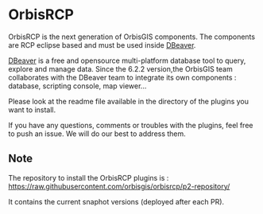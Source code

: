 # OrbisRCP

OrbisRCP is the next generation of OrbisGIS components. The components are RCP eclipse based and must be used inside [DBeaver](https://dbeaver.io/).

[DBeaver](https://dbeaver.io/) is a free and opensource multi-platform database tool to query, explore and manage data. Since the 6.2.2 version,the OrbisGIS team collaborates with the DBeaver team to integrate its own components : database, scripting console, map viewer...

Please look at the readme file available in the directory of the plugins you want to install.

If you have any questions, comments or troubles with the plugins, feel free to push an issue. We will do our best to address them.


## Note

The repository to install the OrbisRCP plugins is  : https://raw.githubusercontent.com/orbisgis/orbisrcp/p2-repository/ 

It contains  the current snaphot versions (deployed after each PR).


